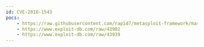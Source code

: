 ```yaml
---
id: CVE-2016-1543
pocs:
    - https://raw.githubusercontent.com/rapid7/metasploit-framework/master/modules/exploits/multi/misc/bmc_server_automation_rscd_nsh_rce.rb
    - https://www.exploit-db.com/raw/43902
    - https://www.exploit-db.com/raw/43939
---
```

